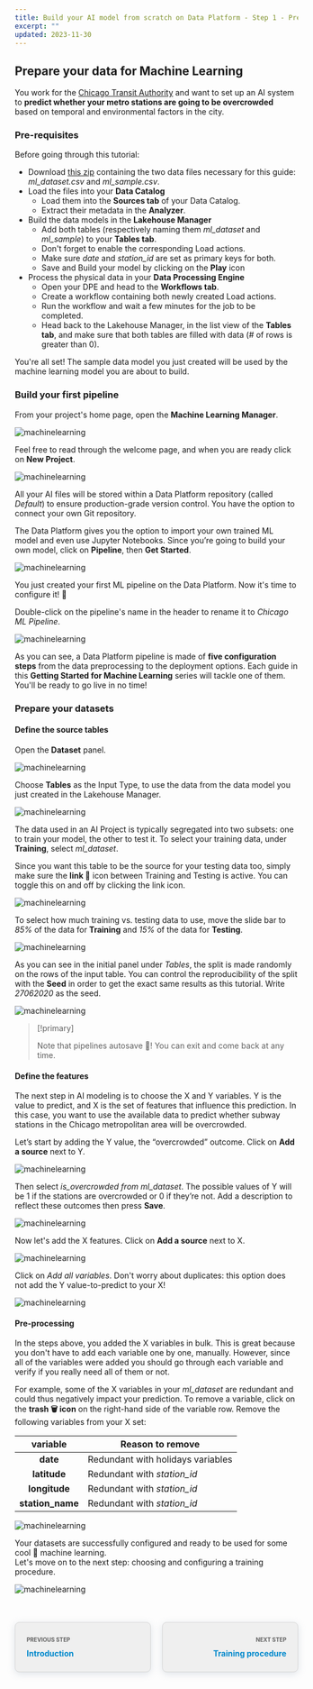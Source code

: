 ```yaml
---
title: Build your AI model from scratch on Data Platform - Step 1 - Prepare your dataset
excerpt: ""
updated: 2023-11-30
---
```


<style>
.prevnext {
    display:flex !important;
    list-style:none !important;
    margin:25px 0 50px !important;
    padding:0 !important;
}
.prevnext > li {
    background:#efefef !important;
    border:1px solid #d8d8d8 !important;
    border-radius:8px !important;
    box-shadow: 0 3px 13px 0 rgba(151, 167, 183, 0.3) !important;
    flex:1 !important;
    padding:5px 20px !important;
    position:relative !important;
}
.prevnext > li:empty {
    visibility:hidden !important;
}
.prevnext > li > h4 {
    color:#08c !important;
}
.prevnext > li > a {
    bottom:0 !important;
    left:0 !important;
    position:absolute !important;
    right:0 !important;
    top:0 !important;
}
.prevnext > li:first-child {
    margin:25px 10px 0 0 !important;
}
.prevnext > li:first-child > h4:before,
.prevnext > li:last-child > h4:before {
    color:rgba(0,0,0,.6) !important;
    content:"Previous step" !important;
    display:block !important;
    font-size:70% !important;
    margin-bottom:10px !important;
    text-transform:uppercase !important;
}
.prevnext > li:last-child {
    margin:25px 0 0 10px !important;
    text-align:right !important;
}
.prevnext > li:last-child > h4:before {
    content:"Next step" !important;
}
</style>

## Prepare your data for Machine Learning

You work for the [Chicago Transit Authority](https://www.transitchicago.com/about/) and want to set up an AI system to **predict whether your metro stations are going to be overcrowded** based on temporal and environmental factors in the city.

### Pre-requisites

Before going through this tutorial:

- Download [this zip](https://raw.githubusercontent.com/ovh/docs/develop/pages/public_cloud/data_platform/tutorials/tuto_02_build_an_ai_model_from_scratch_step1/resources/ml-data-csv.zip) containing the two data files necessary for this guide: *ml_dataset.csv* and *ml_sample.csv*.
- Load the files into your **Data Catalog**
    - Load them into the **Sources tab** of your Data Catalog.
    - Extract their metadata in the **Analyzer**.
- Build the data models in the **Lakehouse Manager**
    - Add both tables (respectively naming them *ml_dataset* and *ml_sample*) to your **Tables tab**.
    - Don't forget to enable the corresponding Load actions.
    - Make sure *date* and *station_id* are set as primary keys for both.
    - Save and Build your model by clicking on the **Play** icon
- Process the physical data in your **Data Processing Engine**
    - Open your DPE and head to the **Workflows tab**.
    - Create a workflow containing both newly created Load actions.
    - Run the workflow and wait a few minutes for the job to be completed.
    - Head back to the Lakehouse Manager, in the list view of the **Tables tab**, and make sure that both tables are filled with data (# of rows is greater than 0).

You're all set! The sample data model you just created will be used by the machine learning model you are about to build.

### Build your first pipeline

From your project's home page, open the **Machine Learning Manager**.

![machinelearning](images/homepage-ml.png)

Feel free to read through the welcome page, and when you are ready click on **New Project**.

![machinelearning](images/welcome-page.png)

All your AI files will be stored within a Data Platform repository (called *Default*) to ensure production-grade version control. You have the option to connect your own Git repository.

The Data Platform gives you the option to import your own trained ML model and even use Jupyter Notebooks. Since you’re going to build your own model, click on **Pipeline**, then **Get Started**.

![machinelearning](images/start-your-project.png)

You just created your first ML pipeline on the Data Platform. Now it's time to configure it! 🔩

Double-click on the pipeline's name in the header to rename it to *Chicago ML Pipeline*.

![machinelearning](images/rename.png)

As you can see, a Data Platform pipeline is made of **five configuration steps** from the data preprocessing to the deployment options. Each guide in this **Getting Started for Machine Learning** series will tackle one of them. You'll be ready to go live in no time!

### Prepare your datasets

#### Define the source tables

Open the **Dataset** panel.

![machinelearning](images/dataset-open.png)

Choose **Tables** as the Input Type, to use the data from the data model you just created in the Lakehouse Manager.

![machinelearning](images/dataset-input-type.png)

The data used in an AI Project is typically segregated into two subsets: one to train your model, the other to test it. To select your training data, under **Training**, select *ml\_dataset*.

Since you want this table to be the source for your testing data too, simply make sure the **link 🔗** icon between Training and Testing is active. You can toggle this on and off by clicking the link icon.

![machinelearning](images/dataset-train-test-split.png)

To select how much training vs. testing data to use, move the slide bar to *85%* of the data for **Training** and *15%* of the data for **Testing**.

![machinelearning](images/dataset-train-test-split2.png)

As you can see in the initial panel under *Tables*, the split is made randomly on the rows of the input table. You can control the reproducibility of the split with the **Seed** in order to get the exact same results as this tutorial. Write *27062020* as the seed.

![machinelearning](images/dataset-train-test-split3.png)

> [!primary]
>
> Note that pipelines autosave 💾! You can exit and come back at any time.
>

#### Define the features

The next step in AI modeling is to choose the X and Y variables. Y is the value to predict, and X is the set of features that influence this prediction. In this case, you want to use the available data to predict whether subway stations in the Chicago metropolitan area will be overcrowded.

Let’s start by adding the Y value, the “overcrowded” outcome. Click on **Add a source** next to Y.

![machinelearning](images/dataset-add-y.png)

Then select *is\_overcrowded from ml\_dataset*. The possible values of Y will be 1 if the stations are overcrowded or 0 if they’re not. Add a description to reflect these outcomes then press **Save**.

![machinelearning](images/dataset-add-y2.png)

Now let's add the X features. Click on **Add a source** next to X.

![machinelearning](images/dataset-add-x.png)

Click on *Add all variables*. Don't worry about duplicates: this option does not add the Y value-to-predict to your X!

![machinelearning](images/dataset-add-x2.png)

#### Pre-processing

In the steps above, you added the X variables in bulk. This is great because you don't have to add each variable one by one, manually. However, since all of the variables were added you should go through each variable and verify if you really need all of them or not.

For example, some of the X variables in your *ml\_dataset* are redundant and could thus negatively impact your prediction. To remove a variable, click on the **trash 🗑 icon** on the right-hand side of the variable row. Remove the following variables from your X set:

| variable | Reason to remove |
| :-: | --- |
| **date** | Redundant with holidays variables |
| **latitude** | Redundant with *station\_id* |
| **longitude** | Redundant with *station\_id* |
| **station\_name** | Redundant with *station\_id* |

![machinelearning](images/dataset-preprocessing.png)

Your datasets are successfully configured and ready to be used for some cool 🤖 machine learning.  
Let's move on to the next step: choosing and configuring a training procedure.

![machinelearning](images/next-step.png)

<ul class="prevnext">
    <li>
        <h4>Introduction</h4>
        <a href="/pages/public_cloud/data_platform/tutorials/tuto_02_build_an_ai_model_from_scratch/tuto_02_build_an_ai_model_from_scratch_intro"></a>
    </li>
    <li>
        <h4>Training procedure</h4>
        <a href="/pages/public_cloud/data_platform/tutorials/tuto_02_build_an_ai_model_from_scratch/tuto_02_build_an_ai_model_from_scratch_step2"></a>
    </li>
</ul>